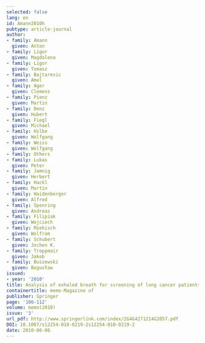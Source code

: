 ```yaml
---
selected: false
lang: en
id: Amann2010h
pubtype: article-journal
author:
- family: Amann
  given: Anton
- family: Ligor
  given: Magdalena
- family: Ligor
  given: Tomasz
- family: Bajtarevic
  given: Amel
- family: Ager
  given: Clemens
- family: Pienz
  given: Martin
- family: Denz
  given: Hubert
- family: Fiegl
  given: Michael
- family: Hilbe
  given: Wolfgang
- family: Weiss
  given: Wolfgang
- family: Others
- family: Lukas
  given: Peter
- family: Jamnig
  given: Herbert
- family: Hackl
  given: Martin
- family: Haidenberger
  given: Alfred
- family: Sponring
  given: Andreas
- family: Filipiak
  given: Wojciech
- family: Miekisch
  given: Wolfram
- family: Schubert
  given: Jochen K.
- family: Troppmair
  given: Jakob
- family: Buszewski
  given: Bogusław
issued:
- year: '2010'
title: Analysis of exhaled breath for screening of lung cancer patients
containertitle: memo-Magazine of
publisher: Springer
page: '106-112'
volume: memo(2010)
issue: '3'
url_pdf: http://www.springerlink.com/index/2G4G4271214G2057.pdf
DOI: 10.1007/s12254-010-0219-2s12254-010-0219-2
date: 2010-06-06
---
```

